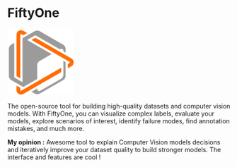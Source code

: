 # FiftyOne

<img src="../img/fiftyone.png" alt="fiftyone_logo" width="150"/>

The open-source tool for building high-quality datasets and computer vision models. With FiftyOne, you can visualize complex labels, evaluate your models, explore scenarios of interest, identify failure modes, find annotation mistakes, and much more.

**My opinion :** Awesome tool to explain Computer Vision models decisions and iteratively improve your dataset quality to build stronger models. The interface and features are cool !
